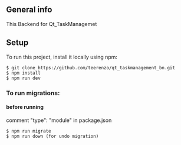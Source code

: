 ## General info

This Backend for Qt_TaskManagemet 

## Setup

To run this project, install it locally using npm:

```
$ git clone https://github.com/teerenzo/qt_taskmanagement_bn.git
$ npm install
$ npm run dev
```

### To run migrations:

#### before running 
comment  "type": "module" in package.json

```
$ npm run migrate
$ npm run down (for undo migration)
```
